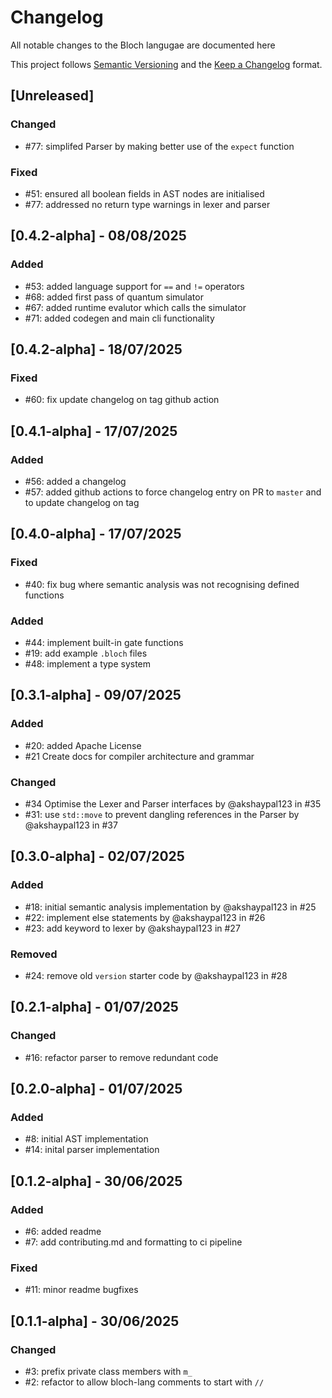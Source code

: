 # Changelog

All notable changes to the Bloch langugae are documented here

This project follows [Semantic Versioning](https://semver.org/) and the [Keep a Changelog](https://keepachangelog.com/en/1.0.0/) format. 

## [Unreleased]
### Changed
- #77: simplifed Parser by making better use of the `expect` function
### Fixed
- #51: ensured all boolean fields in AST nodes are initialised
- #77: addressed no return type warnings in lexer and parser

## [0.4.2-alpha] - 08/08/2025
### Added
- #53: added language support for `==` and `!=` operators
- #68: added first pass of quantum simulator
- #67: added runtime evalutor which calls the simulator
- #71: added codegen and main cli functionality

## [0.4.2-alpha] - 18/07/2025
### Fixed
- #60: fix update changelog on tag github action 

## [0.4.1-alpha] - 17/07/2025
### Added 
- #56: added a changelog
- #57: added github actions to force changelog entry on PR to `master` and to update changelog on tag 

## [0.4.0-alpha] - 17/07/2025
### Fixed
- #40: fix bug where semantic analysis was not recognising defined functions

### Added
- #44: implement built-in gate functions
- #19: add example `.bloch` files
- #48: implement a type system

## [0.3.1-alpha] - 09/07/2025
### Added
- #20: added Apache License
- #21 Create docs for compiler architecture and grammar

### Changed
- #34 Optimise the Lexer and Parser interfaces by @akshaypal123 in #35
- #31: use `std::move` to prevent dangling references in the Parser by @akshaypal123 in #37

## [0.3.0-alpha] - 02/07/2025
### Added
- #18: initial semantic analysis implementation by @akshaypal123 in #25
- #22: implement else statements by @akshaypal123 in #26
- #23: add keyword to lexer by @akshaypal123 in #27

### Removed  
- #24: remove old `version` starter code by @akshaypal123 in #28

## [0.2.1-alpha] - 01/07/2025
### Changed
- #16: refactor parser to remove redundant code

## [0.2.0-alpha] - 01/07/2025
### Added
- #8: initial AST implementation 
- #14: inital parser implementation

## [0.1.2-alpha] - 30/06/2025
### Added
- #6: added readme
- #7: add contributing.md and formatting to ci pipeline

### Fixed
- #11: minor readme bugfixes

## [0.1.1-alpha] - 30/06/2025
### Changed
- #3: prefix private class members with `m_`
- #2: refactor to allow bloch-lang comments to start with `//`









